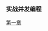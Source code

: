 ### 实战并发编程

[第一章](https://github.com/SmileLSJ/IJavaUC/tree/master/src/main/java/correntfight/S001/lesson.md)
